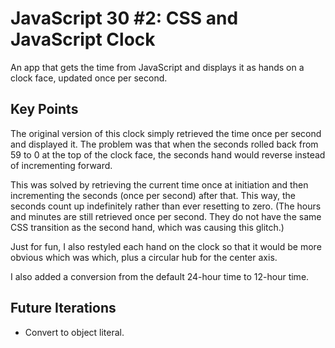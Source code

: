 # JavaScript 30 #2: CSS and JavaScript Clock

An app that gets the time from JavaScript and displays it as hands on a clock face, updated once per second.


## Key Points

The original version of this clock simply retrieved the time once per second and displayed it. The problem was that when the seconds rolled back from 59 to 0 at the top of the clock face, the seconds hand would reverse instead of incrementing forward.

This was solved by retrieving the current time once at initiation and then incrementing the seconds (once per second) after that. This way, the seconds count up indefinitely rather than ever resetting to zero. (The hours and minutes are still retrieved once per second. They do not have the same CSS transition as the second hand, which was causing this glitch.)

Just for fun, I also restyled each hand on the clock so that it would be more obvious which was which, plus a circular hub for the center axis.

I also added a conversion from the default 24-hour time to 12-hour time.


## Future Iterations

- Convert to object literal.